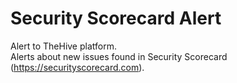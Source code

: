 # Security Scorecard Alert

Alert to TheHive platform. \
Alerts about new issues found in Security Scorecard (https://securityscorecard.com).
